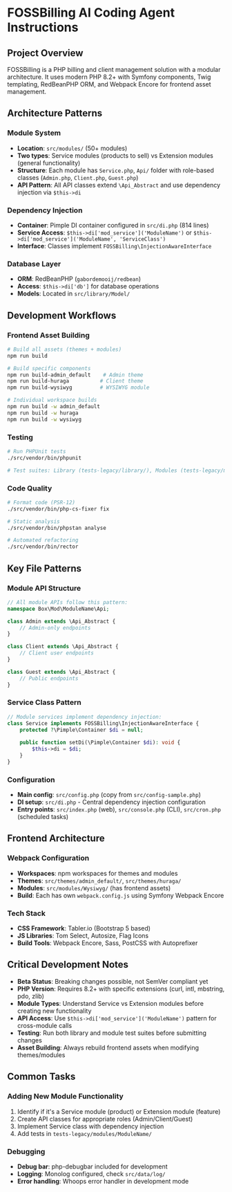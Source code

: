 # FOSSBilling AI Coding Agent Instructions

## Project Overview

FOSSBilling is a PHP billing and client management solution with a modular architecture. It uses modern PHP 8.2+ with Symfony components, Twig templating, RedBeanPHP ORM, and Webpack Encore for frontend asset management.

## Architecture Patterns

### Module System
- **Location**: `src/modules/` (50+ modules)
- **Two types**: Service modules (products to sell) vs Extension modules (general functionality)
- **Structure**: Each module has `Service.php`, `Api/` folder with role-based classes (`Admin.php`, `Client.php`, `Guest.php`)
- **API Pattern**: All API classes extend `\Api_Abstract` and use dependency injection via `$this->di`

### Dependency Injection
- **Container**: Pimple DI container configured in `src/di.php` (814 lines)
- **Service Access**: `$this->di['mod_service']('ModuleName')` or `$this->di['mod_service']('ModuleName', 'ServiceClass')`
- **Interface**: Classes implement `FOSSBilling\InjectionAwareInterface`

### Database Layer
- **ORM**: RedBeanPHP (`gabordemooij/redbean`)
- **Access**: `$this->di['db']` for database operations
- **Models**: Located in `src/library/Model/`

## Development Workflows

### Frontend Asset Building
```bash
# Build all assets (themes + modules)
npm run build

# Build specific components
npm run build-admin_default    # Admin theme
npm run build-huraga          # Client theme  
npm run build-wysiwyg         # WYSIWYG module

# Individual workspace builds
npm run build -w admin_default
npm run build -w huraga
npm run build -w wysiwyg
```

### Testing
```bash
# Run PHPUnit tests
./src/vendor/bin/phpunit

# Test suites: Library (tests-legacy/library/), Modules (tests-legacy/modules/)
```

### Code Quality
```bash
# Format code (PSR-12)
./src/vendor/bin/php-cs-fixer fix

# Static analysis
./src/vendor/bin/phpstan analyse

# Automated refactoring
./src/vendor/bin/rector
```

## Key File Patterns

### Module API Structure
```php
// All module APIs follow this pattern:
namespace Box\Mod\ModuleName\Api;

class Admin extends \Api_Abstract {
    // Admin-only endpoints
}

class Client extends \Api_Abstract {  
    // Client user endpoints
}

class Guest extends \Api_Abstract {
    // Public endpoints
}
```

### Service Class Pattern
```php
// Module services implement dependency injection:
class Service implements FOSSBilling\InjectionAwareInterface {
    protected ?\Pimple\Container $di = null;
    
    public function setDi(\Pimple\Container $di): void {
        $this->di = $di;
    }
}
```

### Configuration
- **Main config**: `src/config.php` (copy from `src/config-sample.php`)
- **DI setup**: `src/di.php` - Central dependency injection configuration
- **Entry points**: `src/index.php` (web), `src/console.php` (CLI), `src/cron.php` (scheduled tasks)

## Frontend Architecture

### Webpack Configuration
- **Workspaces**: npm workspaces for themes and modules
- **Themes**: `src/themes/admin_default/`, `src/themes/huraga/`
- **Modules**: `src/modules/Wysiwyg/` (has frontend assets)
- **Build**: Each has own `webpack.config.js` using Symfony Webpack Encore

### Tech Stack
- **CSS Framework**: Tabler.io (Bootstrap 5 based)
- **JS Libraries**: Tom Select, Autosize, Flag Icons
- **Build Tools**: Webpack Encore, Sass, PostCSS with Autoprefixer

## Critical Development Notes

- **Beta Status**: Breaking changes possible, not SemVer compliant yet
- **PHP Version**: Requires 8.2+ with specific extensions (curl, intl, mbstring, pdo, zlib)
- **Module Types**: Understand Service vs Extension modules before creating new functionality
- **API Access**: Use `$this->di['mod_service']('ModuleName')` pattern for cross-module calls
- **Testing**: Run both library and module test suites before submitting changes
- **Asset Building**: Always rebuild frontend assets when modifying themes/modules

## Common Tasks

### Adding New Module Functionality
1. Identify if it's a Service module (product) or Extension module (feature)
2. Create API classes for appropriate roles (Admin/Client/Guest)
3. Implement Service class with dependency injection
4. Add tests in `tests-legacy/modules/ModuleName/`

### Debugging
- **Debug bar**: php-debugbar included for development
- **Logging**: Monolog configured, check `src/data/log/`
- **Error handling**: Whoops error handler in development mode
